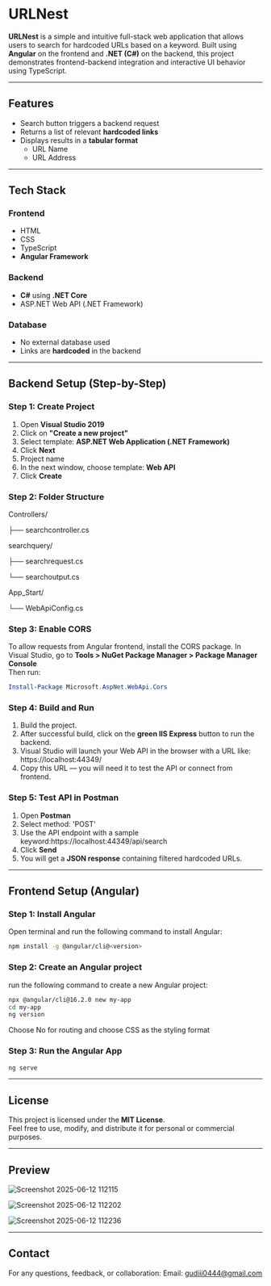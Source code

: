 #  URLNest

**URLNest** is a simple and intuitive full-stack web application that allows users to search for hardcoded URLs based on a keyword. Built using **Angular** on the frontend and **.NET (C#)** on the backend, this project demonstrates frontend-backend integration and interactive UI behavior using TypeScript.

---

##  Features
  
- Search button triggers a backend request  
- Returns a list of relevant **hardcoded links**  
- Displays results in a **tabular format**  
  - URL Name  
  - URL Address  

---

##  Tech Stack

###  Frontend

- HTML  
- CSS  
- TypeScript  
- **Angular Framework**

###  Backend

- **C#** using **.NET Core**    
- ASP.NET Web API (.NET Framework)

###  Database

-  No external database used  
- Links are **hardcoded** in the backend

---

##  Backend Setup (Step-by-Step)

###  Step 1: Create Project

1. Open **Visual Studio 2019**
2. Click on **"Create a new project"**
3. Select template: **ASP.NET Web Application (.NET Framework)**
4. Click **Next**
5. Project name
6. In the next window, choose template: **Web API**
7. Click **Create**


###  Step 2: Folder Structure

Controllers/

├── searchcontroller.cs

searchquery/

├── searchrequest.cs

└── searchoutput.cs

App_Start/

└── WebApiConfig.cs

###  Step 3: Enable CORS

To allow requests from Angular frontend, install the CORS package.
In Visual Studio, go to **Tools > NuGet Package Manager > Package Manager Console**  
Then run:

```powershell
Install-Package Microsoft.AspNet.WebApi.Cors
```

###  Step 4: Build and Run

1. Build the project.
2. After successful build, click on the **green IIS Express** button to run the backend.
3. Visual Studio will launch your Web API in the browser with a URL like: https://localhost:44349/
4. Copy this URL — you will need it to test the API or connect from frontend.

###  Step 5: Test API in Postman

1. Open **Postman**
2. Select method: 'POST'
3. Use the API endpoint with a sample keyword:https://localhost:44349/api/search
4. Click **Send**
5. You will get a **JSON response** containing filtered hardcoded URLs.

---

##  Frontend Setup (Angular)

###  Step 1: Install Angular  
Open terminal and run the following command to install Angular:
```bash
npm install -g @angular/cli@<version>
```
###  Step 2: Create an Angular project
run the following command to create a new Angular project:
```bash
npx @angular/cli@16.2.0 new my-app
cd my-app
ng version
```
Choose No for routing and
choose CSS as the styling format

### Step 3: Run the Angular App
```bash
ng serve
```

---

## License

This project is licensed under the **MIT License**.  
Feel free to use, modify, and distribute it for personal or commercial purposes.

---

## Preview
![Screenshot 2025-06-12 112115](https://github.com/user-attachments/assets/8d46fcfd-274e-4740-ba7a-056bafc8e100)

![Screenshot 2025-06-12 112202](https://github.com/user-attachments/assets/fe586748-9abc-48be-a6fb-d1f9c5d63674)

![Screenshot 2025-06-12 112236](https://github.com/user-attachments/assets/1523c361-4b8a-4871-a506-2f9cc202908c)

---

##  Contact

For any questions, feedback, or collaboration:
Email: gudiii0444@gmail.com




